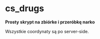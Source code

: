 # cs_drugs

**Prosty skrypt na zbiórke i przeróbkę narko**

Wszystkie coordynaty są po server-side.

[Support]: https://discord.gg/cypek-shop
